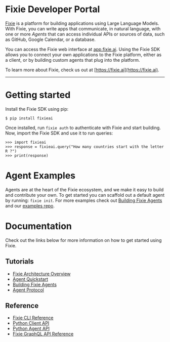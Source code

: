 # Fixie Developer Portal

[Fixie](https://fixie.ai) is a platform for building applications using Large Language
Models. With Fixie, you can write apps that communicate, in natural
language, with one or more *Agents* that can access individual APIs or
sources of data, such as GitHub, Google Calendar, or a database.

You can access the Fixie web interface at [app.fixie.ai](https://app.fixie.ai).
Using the Fixie SDK allows you to connect your own
applications to the Fixie platform, either as a client, or by
building custom agents that plug into the platform.

To learn more about Fixie, check us out at [https://fixie.ai](https://fixie.ai).

---

# Getting started

Install the Fixie SDK using pip:

```shell
$ pip install fixieai
```

Once installed, run `fixie auth` to authenticate with Fixie and start building.
Now, import the Fixie SDK and use it to run queries:

```pycon
>>> import fixieai
>>> response = fixieai.query("How many countries start with the letter R ?")
>>> print(response)
```

# Agent Examples

Agents are at the heart of the Fixie ecosystem, and we make it easy to build and contribute your own. To get started you can scaffold out a default agent by running: `fixie init`. For more examples
check out [Building Fixie Agents](agents.md) and our [examples repo](https://github.com/fixie-ai/fixie-examples).

# Documentation

Check out the links below for more information on how to
get started using Fixie.

## Tutorials

* [Fixie Architecture Overview](architecture.md)
* [Agent Quickstart](agent-quickstart.md)
* [Building Fixie Agents](agents.md)
* [Agent Protocol](agent-protocol.md)

## Reference

* [Fixie CLI Reference](cli.md)
* [Python Client API](python-client-api.md)
* [Python Agent API](python-agent-api.md)
* [Fixie GraphQL API Reference](https://app.fixie.ai/static/docs/index.html)